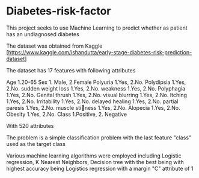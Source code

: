 # Diabetes-risk-factor
This project seeks to use Machine Learning to predict whether as patient has an undiagnosed diabetes

The dataset was obtained from Kaggle [https://www.kaggle.com/ishandutta/early-stage-diabetes-risk-prediction-dataset]

The dataset has 17 features with following attributes

Age 1.20-65
Sex 1. Male, 2.Female
Polyuria 1.Yes, 2.No.
Polydipsia 1.Yes, 2.No.
sudden weight loss 1.Yes, 2.No.
weakness 1.Yes, 2.No.
Polyphagia 1.Yes, 2.No.
Genital thrush 1.Yes, 2.No.
visual blurring 1.Yes, 2.No.
Itching 1.Yes, 2.No.
Irritability 1.Yes, 2.No.
delayed healing 1.Yes, 2.No.
partial paresis 1.Yes, 2.No.
muscle stiness 1.Yes, 2.No.
Alopecia 1.Yes, 2.No.
Obesity 1.Yes, 2.No.
Class 1.Positive, 2. Negative

With 520 attributes

The problem is a simple classification problem with the last feature "class" used as the target class

Various machine learning algorithms were employed including Logistic regression, K Nearest Neighbors, Decision tree with the best being with highest accuracy being Logistics regression with a margin "C" attribute of 1
